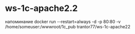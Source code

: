 # ws-1c-apache2.2

напоминание
docker run --restart=always -d -p 80:80 -v /home/someuser:/wwwroot/1c_pub trantor77/ws-1c-apache22
